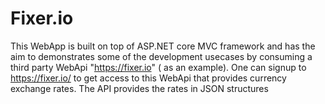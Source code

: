 # Fixer.io
This WebApp is built on top of ASP.NET core MVC framework and has the aim to demonstrates some of the development usecases by consuming a third party WebApi "https://fixer.io" ( as an example). One can signup to https://fixer.io/ to get access to this WebApi that provides currency exchange rates. The API provides the rates in JSON structures

